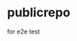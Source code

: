 # publicrepo
for e2e test



































































































































































































































































































































































































































































































































































































































































































































































































































































































































































































































































































































































































































































































































































































































































































































































































































































































































































